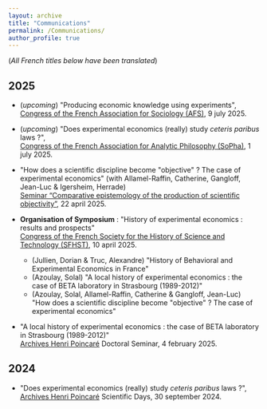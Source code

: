 ```yaml
---
layout: archive
title: "Communications"
permalink: /Communications/
author_profile: true
---
```

(_All French titles below have been translated_)     


2025
------------
- (*upcoming*) "Producing economic knowledge using experiments",   
[Congress of the French Association for Sociology (AFS)](https://afs-socio.fr/congres/toulouse2025/), 9 july 2025.
   
- (*upcoming*) "Does experimental economics (really) study *ceteris paribus* laws ?",   
[Congress of the French Association for Analytic Philosophy (SoPha)](https://sopha2025.sciencesconf.org/), 1 july 2025.   

- "How does a scientific discipline become "objective" ? The case of experimental economics" (with Allamel-Raffin, Catherine, Gangloff, Jean-Luc & Igersheim, Herrade)   
  [Seminar “Comparative epistemology of the production of scientific objectivity”](https://www.misha.fr/recherche/programmes-scientifiques-misha/programme-de-recherche-2024-2025/epistemologie-comparee-des-formes-de-production-de-lobjectivite-scientifique), 22 april 2025.
   
- **Organisation of Symposium** : "History of experimental economics : results and prospects"    
  [Congress of the French Society for the History of Science and Technology (SFHST)](https://sfhstnancy2025.sciencesconf.org/), 10 april 2025.
   - (Jullien, Dorian & Truc, Alexandre) "History of Behavioral and Experimental Economics in France"
   - (Azoulay, Solal) "A local history of experimental economics : the case of BETA laboratory in Strasbourg (1989-2012)"
   - (Azoulay, Solal, Allamel-Raffin, Catherine & Gangloff, Jean-Luc) "How does a scientific discipline become "objective" ? The case of experimental economics"

- "A local history of experimental economics : the case of BETA laboratory in Strasbourg (1989-2012)"   
[Archives Henri Poincaré](https://poincare.univ-lorraine.fr) Doctoral Seminar, 4 february 2025.   

2024
------------
- "Does experimental economics (really) study *ceteris paribus* laws ?",   
[Archives Henri Poincaré](https://poincare.univ-lorraine.fr) Scientific Days, 30 september 2024.
